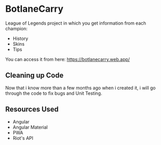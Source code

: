 # BotlaneCarry
League of Legends project in which you get information from each champion: 

* History
* Skins
* Tips

You can access it from here:
https://botlanecarry.web.app/

## Cleaning up Code

Now that i know more than a few months ago when i created it,
i will go through the code to fix bugs and Unit Testing.

## Resources Used

* Angular
* Angular Material
* PWA
* Riot's API
